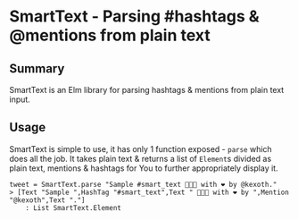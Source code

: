 # SmartText - Parsing #hashtags & @mentions from plain text

## Summary

  SmartText is an Elm library for parsing hashtags & mentions from plain text input.

## Usage

  SmartText is simple to use, it has only 1 function exposed - `parse` which does all the job.
  It takes plain text & returns a list of `Element`s divided as plain text, mentions & hashtags for You to further appropriately display it.

    tweet = SmartText.parse "Sample #smart_text 👨🏻‍💻 with ❤️ by @kexoth."
    > [Text "Sample ",HashTag "#smart_text",Text " 👨🏻‍💻 with ❤️ by ",Mention "@kexoth",Text "."]
        : List SmartText.Element